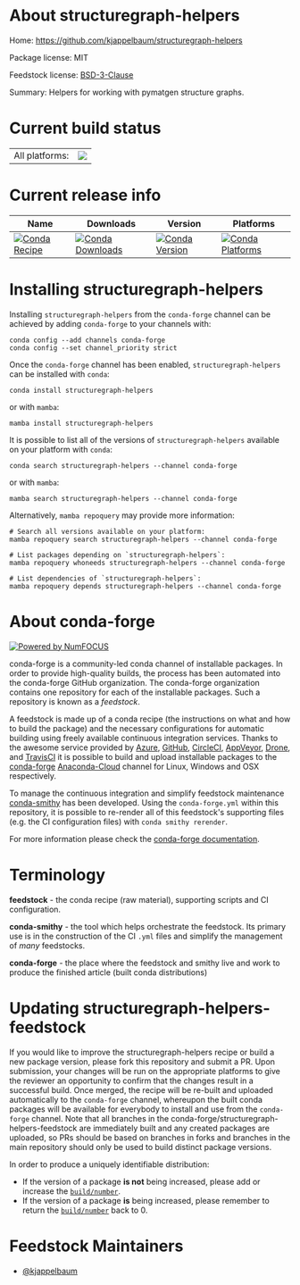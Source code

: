 About structuregraph-helpers
============================

Home: https://github.com/kjappelbaum/structuregraph-helpers

Package license: MIT

Feedstock license: [BSD-3-Clause](https://github.com/conda-forge/structuregraph-helpers-feedstock/blob/main/LICENSE.txt)

Summary: Helpers for working with pymatgen structure graphs.

Current build status
====================


<table><tr><td>All platforms:</td>
    <td>
      <a href="https://dev.azure.com/conda-forge/feedstock-builds/_build/latest?definitionId=17163&branchName=main">
        <img src="https://dev.azure.com/conda-forge/feedstock-builds/_apis/build/status/structuregraph-helpers-feedstock?branchName=main">
      </a>
    </td>
  </tr>
</table>

Current release info
====================

| Name | Downloads | Version | Platforms |
| --- | --- | --- | --- |
| [![Conda Recipe](https://img.shields.io/badge/recipe-structuregraph--helpers-green.svg)](https://anaconda.org/conda-forge/structuregraph-helpers) | [![Conda Downloads](https://img.shields.io/conda/dn/conda-forge/structuregraph-helpers.svg)](https://anaconda.org/conda-forge/structuregraph-helpers) | [![Conda Version](https://img.shields.io/conda/vn/conda-forge/structuregraph-helpers.svg)](https://anaconda.org/conda-forge/structuregraph-helpers) | [![Conda Platforms](https://img.shields.io/conda/pn/conda-forge/structuregraph-helpers.svg)](https://anaconda.org/conda-forge/structuregraph-helpers) |

Installing structuregraph-helpers
=================================

Installing `structuregraph-helpers` from the `conda-forge` channel can be achieved by adding `conda-forge` to your channels with:

```
conda config --add channels conda-forge
conda config --set channel_priority strict
```

Once the `conda-forge` channel has been enabled, `structuregraph-helpers` can be installed with `conda`:

```
conda install structuregraph-helpers
```

or with `mamba`:

```
mamba install structuregraph-helpers
```

It is possible to list all of the versions of `structuregraph-helpers` available on your platform with `conda`:

```
conda search structuregraph-helpers --channel conda-forge
```

or with `mamba`:

```
mamba search structuregraph-helpers --channel conda-forge
```

Alternatively, `mamba repoquery` may provide more information:

```
# Search all versions available on your platform:
mamba repoquery search structuregraph-helpers --channel conda-forge

# List packages depending on `structuregraph-helpers`:
mamba repoquery whoneeds structuregraph-helpers --channel conda-forge

# List dependencies of `structuregraph-helpers`:
mamba repoquery depends structuregraph-helpers --channel conda-forge
```


About conda-forge
=================

[![Powered by
NumFOCUS](https://img.shields.io/badge/powered%20by-NumFOCUS-orange.svg?style=flat&colorA=E1523D&colorB=007D8A)](https://numfocus.org)

conda-forge is a community-led conda channel of installable packages.
In order to provide high-quality builds, the process has been automated into the
conda-forge GitHub organization. The conda-forge organization contains one repository
for each of the installable packages. Such a repository is known as a *feedstock*.

A feedstock is made up of a conda recipe (the instructions on what and how to build
the package) and the necessary configurations for automatic building using freely
available continuous integration services. Thanks to the awesome service provided by
[Azure](https://azure.microsoft.com/en-us/services/devops/), [GitHub](https://github.com/),
[CircleCI](https://circleci.com/), [AppVeyor](https://www.appveyor.com/),
[Drone](https://cloud.drone.io/welcome), and [TravisCI](https://travis-ci.com/)
it is possible to build and upload installable packages to the
[conda-forge](https://anaconda.org/conda-forge) [Anaconda-Cloud](https://anaconda.org/)
channel for Linux, Windows and OSX respectively.

To manage the continuous integration and simplify feedstock maintenance
[conda-smithy](https://github.com/conda-forge/conda-smithy) has been developed.
Using the ``conda-forge.yml`` within this repository, it is possible to re-render all of
this feedstock's supporting files (e.g. the CI configuration files) with ``conda smithy rerender``.

For more information please check the [conda-forge documentation](https://conda-forge.org/docs/).

Terminology
===========

**feedstock** - the conda recipe (raw material), supporting scripts and CI configuration.

**conda-smithy** - the tool which helps orchestrate the feedstock.
                   Its primary use is in the construction of the CI ``.yml`` files
                   and simplify the management of *many* feedstocks.

**conda-forge** - the place where the feedstock and smithy live and work to
                  produce the finished article (built conda distributions)


Updating structuregraph-helpers-feedstock
=========================================

If you would like to improve the structuregraph-helpers recipe or build a new
package version, please fork this repository and submit a PR. Upon submission,
your changes will be run on the appropriate platforms to give the reviewer an
opportunity to confirm that the changes result in a successful build. Once
merged, the recipe will be re-built and uploaded automatically to the
`conda-forge` channel, whereupon the built conda packages will be available for
everybody to install and use from the `conda-forge` channel.
Note that all branches in the conda-forge/structuregraph-helpers-feedstock are
immediately built and any created packages are uploaded, so PRs should be based
on branches in forks and branches in the main repository should only be used to
build distinct package versions.

In order to produce a uniquely identifiable distribution:
 * If the version of a package **is not** being increased, please add or increase
   the [``build/number``](https://docs.conda.io/projects/conda-build/en/latest/resources/define-metadata.html#build-number-and-string).
 * If the version of a package **is** being increased, please remember to return
   the [``build/number``](https://docs.conda.io/projects/conda-build/en/latest/resources/define-metadata.html#build-number-and-string)
   back to 0.

Feedstock Maintainers
=====================

* [@kjappelbaum](https://github.com/kjappelbaum/)

